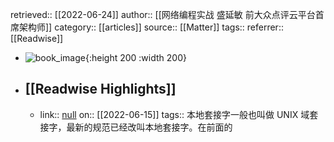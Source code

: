 retrieved:: [[2022-06-24]]
author:: [[网络编程实战 盛延敏 前大众点评云平台首席架构师]]
category:: [[articles]]
source:: [[Matter]]
tags:: 
referrer:: [[Readwise]]

- ![book_image](https://readwise-assets.s3.amazonaws.com/static/images/article3.5c705a01b476.png){:height 200 :width 200}
- ## [[Readwise Highlights]]
	- link:: [null](null)
	  on:: [[2022-06-15]]
	  tags:: 
	  本地套接字一般也叫做 UNIX 域套接字，最新的规范已经改叫本地套接字。在前面的